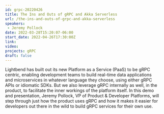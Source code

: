 ```yaml
---
id: grpc-20220426
title: The Ins and Outs of gRPC and Akka Serverless
url: /the-ins-and-outs-of-grpc-and-akka-serverless
speakers:
 - Jeremy Pollock
date: 2022-03-28T15:20:07-06:00
start_date: 2022-04-26T17:30:00Z
link:  
video: 
projects: gRPC
draft: false
---
```


Lightbend has built out its new Platform as a Service (PaaS) to be gRPC centric, enabling development teams to build real-time data applications and microservices in whatever language they choose, using either gRPC APIs or idiomatic SDKs. But we also leverage gRPC internally as well, in the product, to facilitate the inner workings of the platform itself. In this demo and presentation, Jeremy Pollock, VP of Product & Developer Platforms, will step through just how the product uses gRPC and how it makes it easier for developers out there in the wild to build gRPC services for their own use.